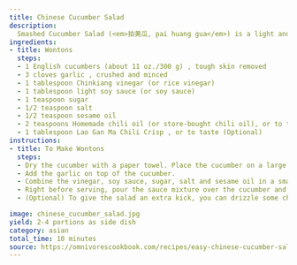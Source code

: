 ```yaml
---
title: Chinese Cucumber Salad
description:
  Smashed Cucumber Salad (<em>拍黄瓜, pai huang gua</em>) is a light and refreshing appetizer. The crisp cucumber is mixed with plenty of garlic, drizzled with an appetizing blend&nbsp;of soy sauce, vinegar, and sugar, then finished with a few drops of sesame oil. The sauce is light, yet it has a distinct sour flavor with a hint of sweetness, enhanced by the strong aroma of garlic.
ingredients:
- title: Wontons
  steps:
  - 1 English cucumbers (about 11 oz./300 g) , tough skin removed
  - 3 cloves garlic , crushed and minced
  - 1 tablespoon Chinkiang vinegar (or rice vinegar)
  - 1 tablespoon light soy sauce (or soy sauce)
  - 1 teaspoon sugar
  - 1/2 teaspoon salt
  - 1/2 teaspoon sesame oil
  - 2 teaspoons Homemade chili oil (or store-bought chili oil), or to taste (Optional)
  - 1 tablespoon Lao Gan Ma Chili Crisp , or to taste (Optional)
instructions:
- title: To Make Wontons
  steps:
  - Dry the cucumber with a paper towel. Place the cucumber on a large cutting board and carefully use a cleaver to crush it. If you don't own a cleaver, a meat pounder will work as well. Then cut it into bite-size pieces and place them into a bowl.
  - Add the garlic on top of the cucumber.
  - Combine the vinegar, soy sauce, sugar, salt and sesame oil in a small bowl and mix well.
  - Right before serving, pour the sauce mixture over the cucumber and mix well. (Do not add the sauce beforehand. It will cause the cucumber to lose water, and the sauce will be diluted.
  - (Optional) To give the salad an extra kick, you can drizzle some chili oil or add a spoonful of chili crisp. It makes the dish addictively good.

image: chinese_cucumber_salad.jpg
yield: 2-4 portions as side dish
category: asian
total_time: 10 minutes
source: https://omnivorescookbook.com/recipes/easy-chinese-cucumber-salad
---
```

